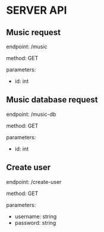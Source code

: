 # SERVER API

## Music request

endpoint: /music

method: GET

parameters:
- id: int


## Music database request

endpoint: /music-db

method: GET

parameters:
- id: int


## Create user

endpoint: /create-user

method: GET

parameters:
- username: string
- password: string


